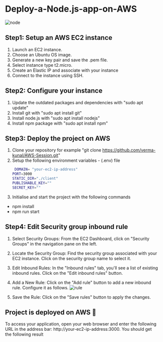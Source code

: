 # Deploy-a-Node.js-app-on-AWS
![node](https://github.com/uvalentino/Deploy-a-Node.js-app-on-AWS/assets/125161023/4b164ef1-6b46-4a5b-be11-1d9bc0a5a529)

## Step1: Setup an AWS EC2 instance
1. Launch an EC2 instance.
2. Choose an Ubuntu OS image.
3. Generate a new key pair and save the .pem file.
4. Select instance type t2.micro.
5. Create an Elastic IP and associate with your instance
6. Connect to the instance using SSH.
## Step2: Configure your instance 
1. Update the outdated packages and dependencies with "sudo apt update"
2. Install git with "sudo apt install git"
3. Install node.js with "sudo apt install nodejs"
4. Install npm package with "sudo apt install npm" 
## Step3: Deploy the project on AWS 
1. Clone your repository for example "git clone https://github.com/verma-kunal/AWS-Session.git" 
2. Setup the following environment variables - (.env) file
   ```bash
    DOMAIN= "your-ec2-ip-address"
   PORT=3000
   STATIC_DIR="./client"
   PUBLISHABLE_KEY=""
   SECRET_KEY="" 
    ```
3. Initialise and start the project with the following commands
  - npm install
  - npm run start
## Step4: Edit Security group inbound rule 
1. Select Security Groups: From the EC2 Dashboard, click on "Security Groups" in the navigation pane on the left.
2. Locate the Security Group: Find the security group associated with your EC2 instance. Click on the security group name to select it.
3. Edit Inbound Rules: In the "Inbound rules" tab, you'll see a list of existing inbound rules. Click on the "Edit inbound rules" button.
4. Add a New Rule: Click on the "Add rule" button to add a new inbound rule. Configure it as follows.
![rule](https://github.com/uvalentino/Deploy-a-Node.js-app-on-AWS/assets/125161023/3cc83d81-506e-45c2-836d-5152e27b9580)

5. Save the Rule: Click on the "Save rules" button to apply the changes.

## Project is deployed on AWS 🎉 
To access your application, open your web browser and enter the following URL in the address bar: http://your-ec2-ip-address:3000. You should get the following result
